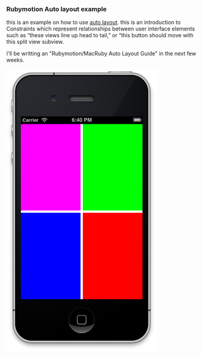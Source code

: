 ### Rubymotion Auto layout example 
this is an example on how to use [auto layout](https://developer.apple.com/library/ios/#documentation/UserExperience/Conceptual/AutolayoutPG/Articles/Introduction.html%23//apple_ref/doc/uid/TP40010853). this is an introduction to Constraints which represent  relationships between user interface elements such as “these views line up head to tail,” or “this button should move with this split view subview.

I'll be writting an "Rubymotion/MacRuby Auto Layout Guide" in the next few weeks.

![screenshot](https://github.com/seanlilmateus/Rubymotion-Auto-Layout/blob/master/Screen_Shot.PNG?raw=true "Screenshot")